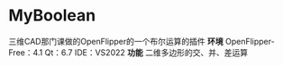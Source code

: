 # MyBoolean
三维CAD那门课做的OpenFlipper的一个布尔运算的插件
**环境**
OpenFlipper-Free：4.1
Qt：6.7
IDE：VS2022
**功能**
二维多边形的交、并、差运算
